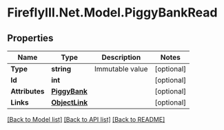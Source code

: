 # FireflyIII.Net.Model.PiggyBankRead
## Properties

Name | Type | Description | Notes
------------ | ------------- | ------------- | -------------
**Type** | **string** | Immutable value | [optional] 
**Id** | **int** |  | [optional] 
**Attributes** | [**PiggyBank**](PiggyBank.md) |  | [optional] 
**Links** | [**ObjectLink**](ObjectLink.md) |  | [optional] 

[[Back to Model list]](../README.md#documentation-for-models) [[Back to API list]](../README.md#documentation-for-api-endpoints) [[Back to README]](../README.md)

